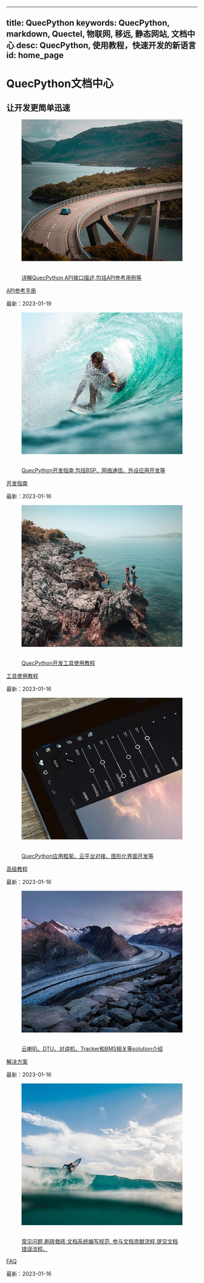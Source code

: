 
---
title: QuecPython
keywords: QuecPython, markdown, Quectel, 物联网, 移远, 静态网站, 文档中心
desc: QuecPython, 使用教程，快速开发的新语言
id: home_page
---

<div id="home_page">
    <div>
        <h1><span>QuecPython文档中心</span></h1>
        <h2>让开发更简单迅速</h3>
    </div>
    <link rel="shortcut icon" href="favicon.ico" type="image/x-icon">
    <link rel="stylesheet" href="static/css/just-the-docs.css">
    <link rel="stylesheet" href="static/css/izmir.css">
    <link rel="stylesheet" href="static/css/docs.css">
    <link rel="stylesheet" href="static/css/fontawesome.min.css">
    <link rel="stylesheet" href="static/css/fa-solid.min.css">
    <script type="text/javascript" src="static/js/just-the-docs.js"></script>
    <script>
        var _hmt = _hmt || [];
        (function () {
            var hm = document.createElement("script");
            hm.src = "https://hm.baidu.com/hm.js?4a99be573097e5c181db4406516f1bca";
            var s = document.getElementsByTagName("script")[0];
            s.parentNode.insertBefore(hm, s);
        })();
    </script>
    <meta name="viewport" content="width=device-width, initial-scale=1">
    <div id="main-content" class="home-content home-wrapper" role="main">
        <!-- 第一行-->
        <div class="col-3">
            <!-- QuecPython API 接口文档-->
            <div class="col-item">
                <figure class="c4-izmir c4-border-corners-1 c4-image-zoom-out c4-gradient-bottom" tabindex="0"
                    style="--primary-color: #E0EAFC; --secondary-color: #CFDEF3; --text-color: #1f467b; --border-color: #1f467b; --image-opacity: .1;">
                    <img src="static/image/image01.jpg" alt="Sample Image" />
                    <a href="/API_reference/zh/index.html" class="article-a">
                        <figcaption class="c4-layout-top-left">
                            <div class="c4-reveal-down">
                                <div>
                                    <h2 style="margin-bottom: 5px;"></h2>
                                    <p>详解QuecPython API接口描述,包括API参考用例等</p>
                                </div>
                            </div>
                        </figcaption>
                </figure>
                <a href="/API_reference/zh/index.html" class="article-a">
                    <p class="article-p-h">API参考手册</p>
                </a>
                <p class="article-p-t">最新：2023-01-19</font>
                </p>
            </div>
            <!-- QuecPython开发指南-->
            <div class="col-item">
                <figure class="c4-izmir c4-border-corners-1 c4-image-zoom-out c4-gradient-bottom" tabindex="0"
                    style="--primary-color: #E0EAFC; --secondary-color: #CFDEF3; --text-color: #1f467b; --border-color: #1f467b; --image-opacity: .1;">
                    <img src="static/image/image02.jpg" alt="Sample Image" />
                    <a href="/development_guide/zh/index.html" class="article-a">
                        <figcaption class="c4-layout-top-left">
                            <div class="c4-reveal-down">
                                <div>
                                    <h2 style="margin-bottom: 5px;"></h2>
                                    <p>QuecPython开发指南,包括BSP、网络通信、外设应用开发等</p>
                                </div>
                            </div>
                        </figcaption>
                </figure>
                <a href="/development_guide/zh/index.html" class="article-a">
                    <p class="article-p-h">开发指南</p>
                </a>
                <p class="article-p-t">最新：2023-01-16</font>
                </p>
            </div>
            <!-- QuecPython开发工具使用教程-->
            <div class="col-item">
                <figure class="c4-izmir c4-border-corners-1 c4-image-zoom-out c4-gradient-bottom" tabindex="0"
                    style="--primary-color: #E0EAFC; --secondary-color: #CFDEF3; --text-color: #1f467b; --border-color: #1f467b; --image-opacity: .1;">
                    <img src="static/image/image03.jpg" alt="Sample Image" />
                    <a href="/development_tool_tutorial/zh/index.html" class="article-a">
                        <figcaption class="c4-layout-top-left">
                            <div class="c4-reveal-down">
                                <div>
                                    <h2 style="margin-bottom: 5px;"></h2>
                                    <p>QuecPython开发工具使用教程</p>
                                </div>
                            </div>
                        </figcaption>
                </figure>
                <a href="/development_tool_tutorial/zh/index.html" class="article-a">
                    <p class="article-p-h">工具使用教程</p>
                </a>
                <p class="article-p-t">最新：2023-01-16</font>
                </p>
            </div>
        </div>
        <!-- 第二行-->
        <div class="col-3">
            <!-- QuecPython高级教程-->
            <div class="col-item">
                <figure class="c4-izmir c4-border-corners-1 c4-image-zoom-out c4-gradient-bottom" tabindex="0"
                    style="--primary-color: #E0EAFC; --secondary-color: #CFDEF3; --text-color: #1f467b; --border-color: #1f467b; --image-opacity: .1;">
                    <img src="static/image/image05.jpg" alt="Sample Image" />
                    <a href="/advanced_tutorial/zh/index.html" class="article-a">
                        <figcaption class="c4-layout-top-left">
                            <div class="c4-reveal-down">
                                <div>
                                    <h2 style="margin-bottom: 5px;"></h2>
                                    <p>QuecPython应用框架、云平台对接、图形化界面开发等</p>
                                </div>
                            </div>
                        </figcaption>
                </figure>
                <a href="/advanced_tutorial/zh/index.html" class="article-a">
                    <p class="article-p-h">高级教程</p>
                </a>
                <p class="article-p-t">最新：2023-01-16</font>
                </p>
            </div>
            <!-- QuecPython解决方案-->
            <div class="col-item">
                <figure class="c4-izmir c4-border-corners-1 c4-image-zoom-out c4-gradient-bottom" tabindex="0"
                    style="--primary-color: #E0EAFC; --secondary-color: #CFDEF3; --text-color: #1f467b; --border-color: #1f467b; --image-opacity: .1;">
                    <img src="static/image/image06.jpg" alt="Sample Image" />
                    <a href="/solutions/zh/index.html" class="article-a">
                        <figcaption class="c4-layout-top-left">
                            <div class="c4-reveal-down">
                                <div>
                                    <h2 style="margin-bottom: 5px;"></h2>
                                    <p>云喇叭、DTU、对讲机、Tracker和BMS相关等solution介绍</p>
                                </div>
                            </div>
                        </figcaption>
                </figure>
                <a href="/solutions/zh/index.html" class="article-a">
                    <p class="article-p-h">解决方案</p>
                </a>
                <p class="article-p-t">最新：2023-01-16</font>
                </p>
            </div>
			<!-- QuecPython常见问题-->
			<div class="col-item">
				<figure class="c4-izmir c4-border-corners-1 c4-image-zoom-out c4-gradient-bottom" tabindex="0"
					style="--primary-color: #E0EAFC; --secondary-color: #CFDEF3; --text-color: #1f467b; --border-color: #1f467b; --image-opacity: .1;">
					<img src="static/image/image08.jpg" alt="Sample Image" />
					<a href="/FAQ/zh/index.html" class="article-a">
						<figcaption class="c4-layout-top-left">
							<div class="c4-reveal-down">
								<div>
									<h2 style="margin-bottom: 5px;"></h2>
									<p>常见问题,刷砖救砖,文档系统编写规范,
										参与文档贡献流程,提交文档错误流程。</p>
								</div>
							</div>
						</figcaption>
				</figure>
				<a href="/FAQ/zh/index.html" class="article-a">
					<p class="article-p-h">FAQ</p>
				</a>
				<p class="article-p-t">最新：2023-01-16</font>
				</p>
			</div>
		</div>
	</div>		
</div>
